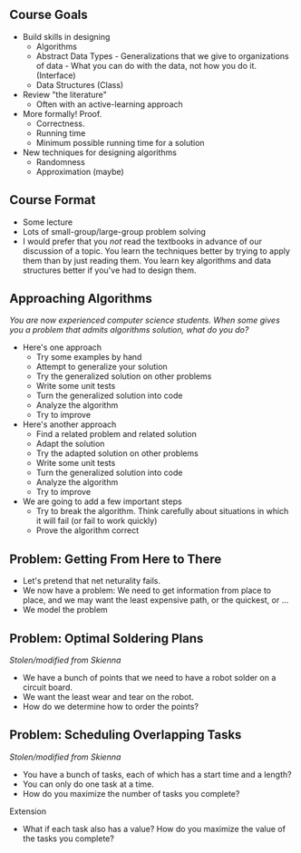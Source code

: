 Course Goals
------------

* Build skills in designing
    * Algorithms
    * Abstract Data Types - Generalizations that we give to 
      organizations of data - What you can do with the data, not
      how you do it.  (Interface)
    * Data Structures (Class)
* Review "the literature"
    * Often with an active-learning approach
* More formally!  Proof.
    * Correctness.
    * Running time
    * Minimum possible running time for a solution
* New techniques for designing algorithms
    * Randomness
    * Approximation (maybe)

Course Format
-------------

* Some lecture
* Lots of small-group/large-group problem solving
* I would prefer that you *not* read the textbooks in advance of our
  discussion of a topic. You learn the techniques better by trying to
  apply them than by just reading them. You learn key algorithms and
  data structures better if you've had to design them.

Approaching Algorithms
----------------------

*You are now experienced computer science students.  When some gives
you a problem that admits algorithms solution, what do you do?*

* Here's one approach
    * Try some examples by hand
    * Attempt to generalize your solution
    * Try the generalized solution on other problems
    * Write some unit tests
    * Turn the generalized solution into code
    * Analyze the algorithm
    * Try to improve
* Here's another approach
    * Find a related problem and related solution
    * Adapt the solution
    * Try the adapted solution on other problems
    * Write some unit tests
    * Turn the generalized solution into code
    * Analyze the algorithm
    * Try to improve
* We are going to add a few important steps
    * Try to break the algorithm.  Think carefully about situations
      in which it will fail (or fail to work quickly)
    * Prove the algorithm correct

Problem: Getting From Here to There
-----------------------------------

* Let's pretend that net neturality fails.
* We now have a problem: We need to get information from place to place,
  and we may want the least expensive path, or the quickest, or ...
* We model the problem

Problem: Optimal Soldering Plans
--------------------------------

*Stolen/modified from Skienna*

* We have a bunch of points that we need to have a robot solder
  on a circuit board.
* We want the least wear and tear on the robot.
* How do we determine how to order the points?

Problem: Scheduling Overlapping Tasks
-------------------------------------

*Stolen/modified from Skienna*

* You have a bunch of tasks, each of which has a start time and a length?
* You can only do one task at a time.
* How do you maximize the number of tasks you complete?

Extension

* What if each task also has a value?  How do you maximize the value
  of the tasks you complete?

